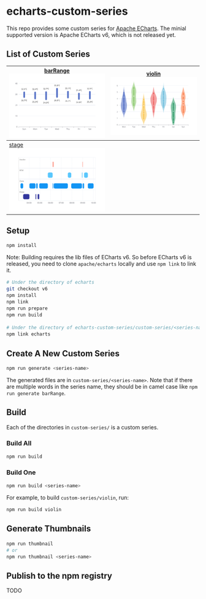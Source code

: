 # echarts-custom-series

This repo provides some custom series for [Apache ECharts](https://github.com/apache/echarts). The minial supported version is Apache ECharts v6, which is not released yet.

## List of Custom Series

| [barRange](custom-series/barRange) <br> ![barRange](screenshots/barRange.svg) | [violin](custom-series/violin) <br> ![violin](screenshots/violin.svg) |
| ----------------------------------------------------------------------------- | --------------------------------------------------------------------- |
| [stage](custom-series/stage) <br> ![stage](screenshots/stage.svg)             |                                                                       |

## Setup

```bash
npm install
```

Note: Building requires the lib files of ECharts v6. So before ECharts v6 is released, you need to clone `apache/echarts` locally and use `npm link` to link it.

```bash
# Under the directory of echarts
git checkout v6
npm install
npm link
npm run prepare
npm run build

# Under the directory of echarts-custom-series/custom-series/<series-name>
npm link echarts
```

## Create A New Custom Series

```bash
npm run generate <series-name>
```

The generated files are in `custom-series/<series-name>`. Note that if there are multiple words in the series name, they should be in camel case like `npm run generate barRange`.

## Build

Each of the directories in `custom-series/` is a custom series.

### Build All

```bash
npm run build
```

### Build One

```bash
npm run build <series-name>
```

For example, to build `custom-series/violin`, run:

```bash
npm run build violin
```

## Generate Thumbnails

```bash
npm run thumbnail
# or
npm run thumbnail <series-name>
```

## Publish to the npm registry

TODO
